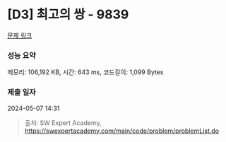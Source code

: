 # [D3] 최고의 쌍 - 9839 

[문제 링크](https://swexpertacademy.com/main/code/problem/problemDetail.do?contestProbId=AXGBGehqPAADFAXR) 

### 성능 요약

메모리: 106,192 KB, 시간: 643 ms, 코드길이: 1,099 Bytes

### 제출 일자

2024-05-07 14:31



> 출처: SW Expert Academy, https://swexpertacademy.com/main/code/problem/problemList.do